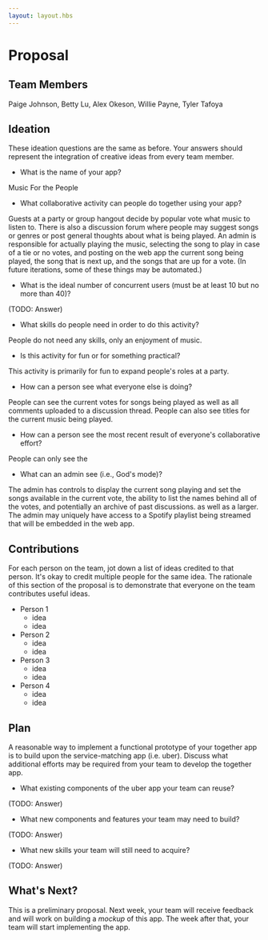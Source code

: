 ```yaml
---
layout: layout.hbs
---
```


# Proposal

## Team Members

Paige Johnson, Betty Lu, Alex Okeson, Willie Payne, Tyler Tafoya

## Ideation

These ideation questions are the same as before. Your answers should represent
the integration of creative ideas from every team member.

* What is the name of your app?

Music For the People

* What collaborative activity can people do together using your app?

Guests at a party or group hangout decide by popular vote what music to listen to. There is also a discussion forum where people may suggest songs or genres or post general thoughts about what is being played. An admin is responsible for actually playing the music, selecting the song to play in case of a tie or no votes, and posting on the web app the current song being played, the song that is next up, and the songs that are up for a vote. (In future iterations, some of these things may be automated.)

* What is the ideal number of concurrent users (must be at least 10 but no more than 40)?

(TODO: Answer)

* What skills do people need in order to do this activity?

People do not need any skills, only an enjoyment of music.

* Is this activity for fun or for something practical?

This activity is primarily for fun to expand people's roles at a party.

* How can a person see what everyone else is doing?

People can see the current votes for songs being played as well as all comments uploaded to a discussion thread. People can also see titles for the current music being played.

* How can a person see the most recent result of everyone's collaborative effort?

People can only see the 

* What can an admin see (i.e., God's mode)?

The admin has controls to display the current song playing and set the songs available in the current vote, the ability to list the names behind all of the votes, and potentially an archive of past discussions. as well as a larger. The admin may uniquely have access to a Spotify playlist being streamed that will be embedded in the web app.

## Contributions

For each person on the team, jot down a list of ideas credited to that person.
It's okay to credit multiple people for the same idea. The rationale of this
section of the proposal is to demonstrate that everyone on the team contributes
useful ideas.

* Person 1
  * idea
  * idea
* Person 2
  * idea
  * idea
* Person 3
  * idea
  * idea
* Person 4
  * idea
  * idea

## Plan

A reasonable way to implement a functional prototype of your together app
is to build upon the service-matching app (i.e. uber). Discuss what additional
efforts may be required from your team to develop the together app.

* What existing components of the uber app your team can reuse?

(TODO: Answer)

* What new components and features your team may need to build?

(TODO: Answer)

* What new skills your team will still need to acquire?

(TODO: Answer)

## What's Next?

This is a preliminary proposal. Next week, your team will receive feedback and
will work on building a _mockup_ of this app. The week after that, your team
will start implementing the app.
